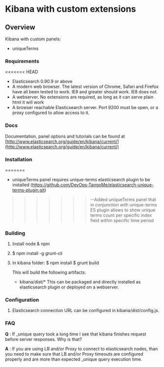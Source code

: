 # Kibana with custom extensions

## Overview

Kibana with custom panels:
* uniqueTerms

### Requirements
<<<<<<< HEAD
* Elasticsearch 0.90.9 or above
* A modern web browser. The latest version of Chrome, Safari and Firefox have all been tested to
work. IE9 and greater should work. IE8 does not.
* A webserver. No extensions are required, as long as it can serve plain html it will work
* A browser reachable Elasticsearch server. Port 9200 must be open, or a proxy configured to allow
access to it.

### Docs

Documentation, panel options and tutorials can be found at 
[http://www.elasticsearch.org/guide/en/kibana/current/](http://www.elasticsearch.org/guide/en/kibana/current/)

### Installation
=======
* uniqueTerms panel requires unique-terms elasticsearch plugin to be installed (https://github.com/DevOps-TangoMe/elasticsearch-unique-terms-plugin.git)
>>>>>>> --Added uniqueTerms panel that in conjunction with unique-terms ES plugin allows to show unique terms count per specific index field within specific time period

### Building

1. Install node & npm
2. $ npm install -g grunt-cli
3. In kibana folder:
    $ npm install
    $ grunt build

   This will build the following artifacts:
    * kibana/dist/*
   This can be packaged and directly installed as elasticsearch plugin or deployed on a webserver.

### Configuration

1. Elasticsearch connection URL can be configured in kibana/dist/config.js.

### FAQ

__Q__ : If _unique query took a long time I see that kibana 
finishes request before server responses. Why is that?

__A__ : If you are using LB and/or Proxy to connect 
to elasticsearch nodes, than you need to make sure that LB and/or Proxy timeouts 
are configured properly and are more than expected _unique query execution time.

